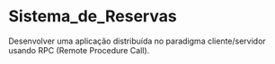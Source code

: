 # Sistema_de_Reservas
Desenvolver uma aplicação distribuída no paradigma cliente/servidor usando RPC (Remote Procedure Call).
